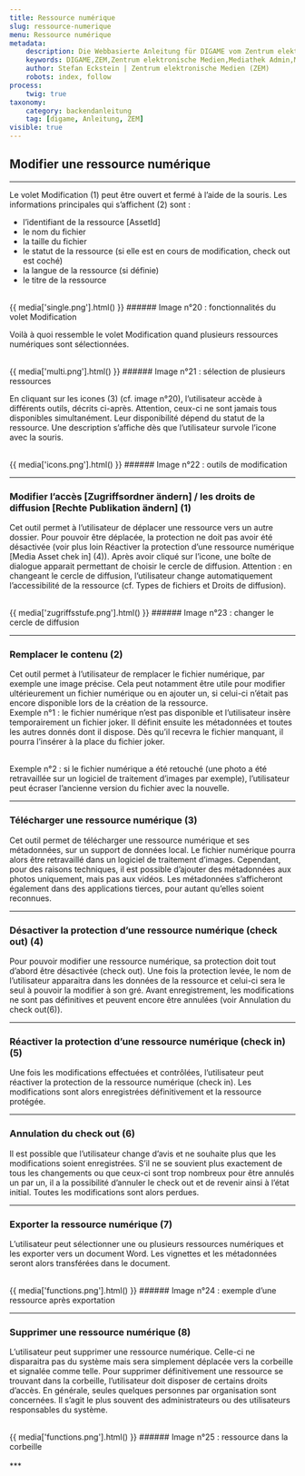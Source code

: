 ```yaml
---
title: Ressource numérique
slug: ressource-numerique
menu: Ressource numérique
metadata:
    description: Die Webbasierte Anleitung für DIGAME vom Zentrum elektronische Medien ZEM.
    keywords: DIGAME,ZEM,Zentrum elektronische Medien,Mediathek Admin,Mediathek,Bilddatenbank,Bildverwaltung,Bundesverwaltung,Eidgenossenschaft,Schweizerische Eidgenossenschaft,VBS,Bundesamt für Verteidigung, Bevölkerungsschutz und Sport
    author: Stefan Eckstein | Zentrum elektronische Medien (ZEM)
    robots: index, follow
process:
	twig: true
taxonomy:
    category: backendanleitung
    tag: [digame, Anleitung, ZEM]
visible: true
---
```



## Modifier une ressource numérique
***
Le volet Modification (1) peut être ouvert et fermé à l’aide de la souris. Les informations principales qui s’affichent (2) sont :
- l’identifiant de la ressource [AssetId]
- le nom du fichier
- la taille du fichier
- le statut de la ressource (si elle est en cours de modification, check out est coché)
- la langue de la ressource (si définie)
- le titre de la ressource

<br>
{{ media['single.png'].html() }}
###### Image n°20 : fonctionnalités du volet Modification
<br>

Voilà à quoi ressemble le volet Modification quand plusieurs ressources numériques sont sélectionnées.

<br>
{{ media['multi.png'].html() }}
###### Image n°21 : sélection de plusieurs ressources
<br>

En cliquant sur les icones (3) (cf. image n°20), l’utilisateur accède à différents outils, décrits ci-après. Attention, ceux-ci ne sont jamais tous disponibles simultanément. Leur disponibilité dépend du statut de la ressource. Une description s’affiche dès que l’utilisateur survole l’icone avec la souris.

<br>
{{ media['icons.png'].html() }}
###### Image n°22 : outils de modification
<br>

***

### Modifier l’accès [Zugriffsordner ändern] / les droits de diffusion [Rechte Publikation ändern] (1)

Cet outil permet à l’utilisateur de déplacer une ressource vers un autre dossier. Pour pouvoir être déplacée, la protection ne doit pas avoir été désactivée (voir plus loin Réactiver la protection d’une ressource numérique [Media Asset chek in] (4)). Après avoir cliqué sur l’icone, une boîte de dialogue apparait permettant de choisir le cercle de diffusion. Attention : en changeant le cercle de diffusion, l’utilisateur change automatiquement l’accessibilité de la ressource (cf. Types de fichiers et Droits de diffusion).

<br>
{{ media['zugriffsstufe.png'].html() }}
###### Image n°23 : changer le cercle de diffusion
<br>

***

### Remplacer le contenu (2)


Cet outil permet à l’utilisateur de remplacer le fichier numérique, par exemple une image précise. Cela peut notamment être utile pour modifier ultérieurement un fichier numérique ou en ajouter un, si celui-ci n’était pas encore disponible lors de la création de la ressource.
<br>
Exemple n°1 : le fichier numérique n’est pas disponible et l’utilisateur insère temporairement un fichier joker. Il définit ensuite les métadonnées et toutes les autres donnés dont il dispose. Dès qu’il recevra le fichier manquant, il pourra l’insérer à la place du fichier joker.

<br>
Exemple n°2 : si le fichier numérique a été retouché (une photo a été retravaillée sur un logiciel de traitement d’images par exemple), l’utilisateur peut écraser l’ancienne version du fichier avec la nouvelle.


***

### Télécharger une ressource numérique (3)


Cet outil permet de télécharger une ressource numérique et ses métadonnées, sur un support de données local. Le fichier numérique pourra alors être retravaillé dans un logiciel de traitement d’images. Cependant, pour des raisons techniques, il est possible d’ajouter des métadonnées aux photos uniquement, mais pas aux vidéos. Les métadonnées s’afficheront également dans des applications tierces, pour autant qu’elles soient reconnues.


***

### Désactiver la protection d’une ressource numérique (check out) (4)


Pour pouvoir modifier une ressource numérique, sa protection doit tout d’abord être désactivée (check out). Une fois la protection levée, le nom de l’utilisateur apparaitra dans les données de la ressource et celui-ci sera le seul à pouvoir la modifier à son gré. Avant enregistrement, les modifications ne sont pas définitives et peuvent encore être annulées (voir Annulation du check out(6)).


***

### Réactiver la protection d’une ressource numérique (check in) (5)


Une fois les modifications effectuées et contrôlées, l’utilisateur peut réactiver la protection de la ressource numérique (check in). Les modifications sont alors enregistrées définitivement et la ressource protégée.

***

### Annulation du check out (6)

Il est possible que l’utilisateur change d’avis et ne souhaite plus que les modifications soient enregistrées. S’il ne se souvient plus exactement de tous les changements ou que ceux-ci sont trop nombreux pour être annulés un par un, il a la possibilité d’annuler le check out et de revenir ainsi à l’état initial. Toutes les modifications sont alors perdues.

***

### Exporter la ressource numérique (7)

L’utilisateur peut sélectionner une ou plusieurs ressources numériques et les exporter vers un document Word. Les vignettes et les métadonnées seront alors transférées dans le document.



<br>
{{ media['functions.png'].html() }}
###### Image n°24 : exemple d’une ressource après exportation
<br>

***

### Supprimer une ressource numérique (8)

L’utilisateur peut supprimer une ressource numérique. Celle-ci ne disparaitra pas du système mais sera simplement déplacée vers la corbeille et signalée comme telle. Pour supprimer définitivement une ressource se trouvant dans la corbeille, l’utilisateur doit disposer de certains droits d’accès. En générale, seules quelques personnes par organisation sont concernées. Il s’agit le plus souvent des administrateurs ou des utilisateurs responsables du système.

<br>
{{ media['functions.png'].html() }}
###### Image n°25 : ressource dans la corbeille
<br>

<br>
***
